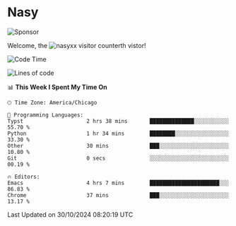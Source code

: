 # Nasy

<!--
<p align="center">
<img height="200" src="https://github-readme-stats.vercel.app/api?username=nasyxx&count_private=true&show_icons=true&theme=dracula&include_all_commits=true"/>
<img height="200" src="https://github-readme-stats.vercel.app/api/top-langs/?username=nasyxx&theme=dracula&hide=html,jupyter+notebook&count_private=true&show_icons=true"/>
</p>

  
----------------
-->

![Sponsor](https://img.shields.io/static/v1.svg?label=Sponsor&message=%E2%9D%A4&logo=GitHub&style=flat&color=pink)
 
Welcome, the ![nasyxx visitor counter](https://count.getloli.com/get/@nasyxx?theme=rule34)th vistor!
 
<!--START_SECTION:waka-->
![Code Time](http://img.shields.io/badge/Code%20Time-4%2C706%20hrs%2056%20mins-blue)

![Lines of code](https://img.shields.io/badge/From%20Hello%20World%20I%27ve%20Written-6.3%20million%20lines%20of%20code-blue)

📊 **This Week I Spent My Time On** 

```text
🕑︎ Time Zone: America/Chicago

💬 Programming Languages: 
Typst                    2 hrs 38 mins       ██████████████░░░░░░░░░░░   55.70 % 
Python                   1 hr 34 mins        ████████░░░░░░░░░░░░░░░░░   33.30 % 
Other                    30 mins             ███░░░░░░░░░░░░░░░░░░░░░░   10.80 % 
Git                      0 secs              ░░░░░░░░░░░░░░░░░░░░░░░░░   00.19 % 

🔥 Editors: 
Emacs                    4 hrs 7 mins        ██████████████████████░░░   86.83 % 
Chrome                   37 mins             ███░░░░░░░░░░░░░░░░░░░░░░   13.17 % 
```


 Last Updated on 30/10/2024 08:20:19 UTC
<!--END_SECTION:waka-->

<!-- ![visitors](https://visitor-badge.laobi.icu/badge?page_id=nasyxx.nasyxx) -->
